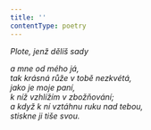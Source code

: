 ```yaml
---
title: ''
contentType: poetry
---
```


<section>

_Plote, jenž dělíš sady_

_a mne od mého já,  
tak krásná růže v tobě nezkvétá,  
jako je moje paní,  
k níž vzhlížím v zbožňování;  
a když k ní vztáhnu ruku nad tebou,  
stiskne ji tiše svou._

</section>
